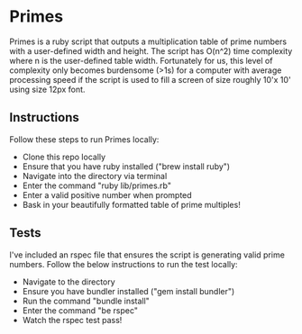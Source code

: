 # Primes

Primes is a ruby script that outputs a multiplication table of prime numbers with a user-defined width and height. The script has O(n^2) time complexity where n is the user-defined table width. Fortunately for us, this level of complexity only becomes burdensome (>1s) for a computer with average processing speed if the script is used to fill a screen of size roughly 10'x 10' using size 12px font.

## Instructions

Follow these steps to run Primes locally:
- Clone this repo locally
- Ensure that you have ruby installed ("brew install ruby")
- Navigate into the directory via terminal
- Enter the command "ruby lib/primes.rb"
- Enter a valid positive number when prompted
- Bask in your beautifully formatted table of prime multiples!


## Tests

I've included an rspec file that ensures the script is generating valid prime numbers. Follow the below instructions to run the test locally:
- Navigate to the directory
- Ensure you have bundler installed ("gem install bundler")
- Run the command "bundle install"
- Enter the command "be rspec"
- Watch the rspec test pass!
